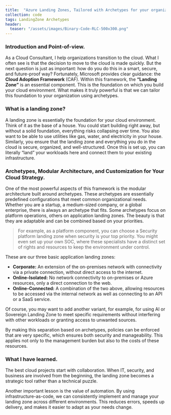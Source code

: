 ```yaml
---
title:  "Azure Landing Zones, Tailored with Archetypes for your organization's needs."
collection: code
tags: LandingZone Archetypes
header:
  teaser: "/assets/images/Binary-Code-RLC-500x300.png"
---
```


### Introduction and Point-of-view.
As a Cloud Consultant, I help organizations transition to the cloud. What I often see is that the decision to move to the cloud is made quickly. But the next question is just as important: how do you do this in a smart, secure, and future-proof way?
Fortunately, Microsoft provides clear guidance: the **Cloud Adoption Framework** (CAF). Within this framework, the **“Landing Zone”** is an essential component. This is the foundation on which you build your cloud environment. What makes it truly powerful is that we can tailor this foundation to your organization using archetypes.

### What is a landing zone?
A landing zone is essentially the foundation for your cloud environment. Think of it as the base of a house. You could start building right away, but without a solid foundation, everything risks collapsing over time. You also want to be able to use utilities like gas, water, and electricity in your house. Similarly, you ensure that the landing zone and everything you do in the cloud is secure, organized, and well-structured. Once this is set up, you can literally “land” your workloads here and connect them to your existing infrastructure.

### Archetypes, Modular Architecture, and Customization for Your Cloud Strategy.
One of the most powerful aspects of this framework is the modular architecture built around archetypes. These archetypes are essentially predefined configurations that meet common organizational needs. Whether you are a startup, a medium-sized company, or a global enterprise, there is always an archetype that fits.
Some archetypes focus on platform operations, others on application landing zones. The beauty is that they are adaptable and can be combined based on your priorities.

>For example, as a platform component, you can choose a Security platform landing zone when security is your top priority. You might even set up your own SOC, where these specialists have a distinct set of rights and resources to keep the environment under control.

These are our three basic application landing zones:

* **Corporate:** An extension of the on-premises network with connectivity via a private connection, without direct access to the internet.
* **Online-Isolated:** No network connectivity to on-premises or Azure resources, only a direct connection to the web.
* **Online-Connected:** A combination of the two above, allowing resources to be accessed via the internal network as well as connecting to an API or a SaaS service.

Of course, you may want to add another variant, for example, for using AI or Sovereign Landing Zone to meet specific requirements without interfering with other workloads or granting access to unwanted sources.

By making this separation based on archetypes, policies can be enforced that are very specific, which ensures both security and manageability. This applies not only to the management burden but also to the costs of these resources.

### What I have learned.
The best cloud projects start with collaboration. When IT, security, and business are involved from the beginning, the landing zone becomes a strategic tool rather than a technical puzzle.

Another important lesson is the value of automation. By using infrastructure-as-code, we can consistently implement and manage your landing zone across different environments. This reduces errors, speeds up delivery, and makes it easier to adapt as your needs change.
